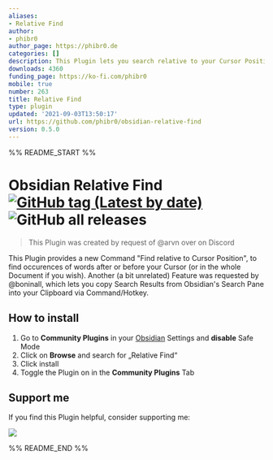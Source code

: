 ```yaml
---
aliases:
- Relative Find
author:
- phibr0
author_page: https://phibr0.de
categories: []
description: This Plugin lets you search relative to your Cursor Position.
downloads: 4360
funding_page: https://ko-fi.com/phibr0
mobile: true
number: 263
title: Relative Find
type: plugin
updated: '2021-09-03T13:50:17'
url: https://github.com/phibr0/obsidian-relative-find
version: 0.5.0
---
```


%% README_START %%

# Obsidian Relative Find [![GitHub tag (Latest by date)](https://img.shields.io/github/v/tag/phibr0/obsidian-relative-find)](https://github.com/phibr0/obsidian-relative-find/releases) ![GitHub all releases](https://img.shields.io/github/downloads/phibr0/obsidian-relative-find/total)

> This Plugin was created by request of @arvn over on Discord

This Plugin provides a new Command "Find relative to Cursor Position", to find occurences of words after or before your Cursor (or in the whole Document if you wish). Another (a bit unrelated) Feature was requested by @boninall, which lets you copy Search Results from Obsidian's Search Pane into your Clipboard via Command/Hotkey.

## How to install

1. Go to **Community Plugins** in your [Obsidian](https://www.obsidian.md) Settings and **disable** Safe Mode
2. Click on **Browse** and search for „Relative Find“
3. Click install
4. Toggle the Plugin on in the **Community Plugins** Tab

## Support me

If you find this Plugin helpful, consider supporting me:

<a href="https://www.buymeacoffee.com/phibr0"><img src="https://img.buymeacoffee.com/button-api/?text=Buy me a coffee&emoji=&slug=phibr0&button_colour=5F7FFF&font_colour=ffffff&font_family=Inter&outline_colour=000000&coffee_colour=FFDD00"></a>


%% README_END %%